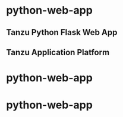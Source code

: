 # python-web-app
## Tanzu Python Flask Web App 
## Tanzu Application Platform

# python-web-app
# python-web-app
